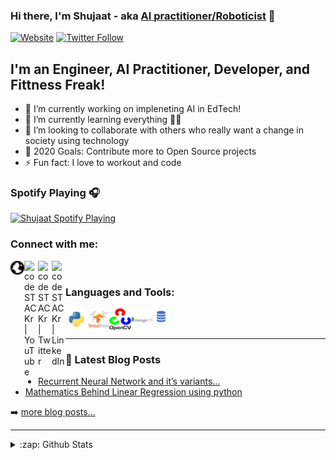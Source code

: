 ### Hi there, I'm Shujaat - aka [AI practitioner/Roboticist][website] 👋

[![Website](https://img.shields.io/website?label=Shujaat&style=for-the-badge&url=https%3A%2F%2Fcodestackr.com)](https://hasanshujaat4.wixsite.com/shujaathasan)
[![Twitter Follow](https://img.shields.io/twitter/follow/shujaat?color=1DA1F2&logo=twitter&style=for-the-badge)](https://twitter.com/hasanshujaat)

## I'm an Engineer, AI Practitioner, Developer, and Fittness Freak!

- 🔭 I’m currently working on impleneting AI in EdTech!
- 🌱 I’m currently learning everything 🤣🤣
- 👯 I’m looking to collaborate with others who really want a change in society using technology
- 🥅 2020 Goals: Contribute more to Open Source projects
- ⚡ Fun fact: I love to workout and code

### Spotify Playing 🎧
[<img src="https://now-playing-codestackr.vercel.app/api/spotify-playing" alt="Shujaat Spotify Playing" width="350" />](https://open.spotify.com/user/p2yrlu570kqmwurnie9qkt1v4)

### Connect with me:

[<img align="left" alt="codeSTACKr.com" width="22px" src="https://raw.githubusercontent.com/iconic/open-iconic/master/svg/globe.svg" />][website]
[<img align="left" alt="codeSTACKr | YouTube" width="22px" src="https://cdn.jsdelivr.net/npm/simple-icons@v3/icons/youtube.svg" />][youtube]
[<img align="left" alt="codeSTACKr | Twitter" width="22px" src="https://cdn.jsdelivr.net/npm/simple-icons@v3/icons/twitter.svg" />][twitter]
[<img align="left" alt="codeSTACKr | LinkedIn" width="22px" src="https://cdn.jsdelivr.net/npm/simple-icons@v3/icons/linkedin.svg" />][linkedin]

<br />

### Languages and Tools:

<img align="left" alt="Python" width="35px" src="https://raw.githubusercontent.com/github/explore/80688e429a7d4ef2fca1e82350fe8e3517d3494d/topics/python/python.png" />
<img align="left" alt="Tensorflow" width="35px" src="https://raw.githubusercontent.com/github/explore/80688e429a7d4ef2fca1e82350fe8e3517d3494d/topics/tensorflow/tensorflow.png" />
<img align="left" alt="Opencv" width="35px" src="https://raw.githubusercontent.com/github/explore/80688e429a7d4ef2fca1e82350fe8e3517d3494d/topics/opencv/opencv.png" />
<img align="left" alt="MongoDB" width="35px" src="https://raw.githubusercontent.com/github/explore/80688e429a7d4ef2fca1e82350fe8e3517d3494d/topics/mongodb/mongodb.png" />
<img align="left" alt="SQL" width="26px" src="https://raw.githubusercontent.com/github/explore/80688e429a7d4ef2fca1e82350fe8e3517d3494d/topics/sql/sql.png" />

<br />
<br />

---

### 📕 Latest Blog Posts

<!-- BLOG-POST-LIST:START -->
- [Recurrent Neural Network and it’s variants…](https://medium.com/analytics-vidhya/recurrent-neural-network-and-its-variants-de75f9ee063)
- [Mathematics Behind Linear Regression using python](https://medium.com/@hasanshujaat4/mathematics-behind-linear-regression-using-python-e8ee1e430ad7)
<!-- BLOG-POST-LIST:END -->

➡️ [more blog posts...](https://medium.com/@hasanshujaat4)

---

<details>
  <summary>:zap: Github Stats</summary>

  <img align="left" alt="Shujaat's Github Stats" src="https://github-readme-stats.codestackr.vercel.app/api?username=shujaat81&show_icons=true&theme=dracula&hide_border=true" />

</details>

[website]: https://hasanshujaat4.wixsite.com/shujaathasan
[twitter]: https://twitter.com/hasanshujaat
[youtube]: https://www.youtube.com/channel/UCCjioqYIoZgIoAwahZtWx1g?view_as=subscriber
[linkedin]: https://www.linkedin.com/in/shujaat-hasan-964a9423/
